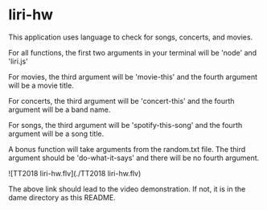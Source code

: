 # liri-hw

This application uses language to check for songs, concerts, and movies.

For all functions, the first two arguments in your terminal will be 'node' and 'liri.js'

For movies, the third argument will be 'movie-this' and the fourth argument will be a movie title.

For concerts, the third argument will be 'concert-this' and the fourth argument will be a band name.

For songs, the third argument will be 'spotify-this-song' and the fourth argument will be a song title.

A bonus function will take arguments from the random.txt file. The third argument should be 'do-what-it-says' and there will be no fourth argument.

![TT2018 liri-hw.flv](./TT2018 liri-hw.flv)

The above link should lead to the video demonstration. If not, it is in the dame directory as this README.
